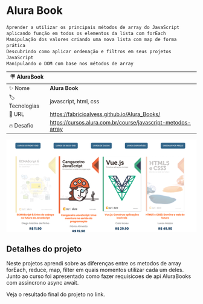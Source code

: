 # Alura Book



    Aprender a utilizar os principais métodos de array do JavaScript
    aplicando função em todos os elementos da lista com forEach
    Manipulação dos valores criando uma nova lista com map de forma prática
    Descubrindo como aplicar ordenação e filtros em seus projetos JavaScript
    Manipulando o DOM com base nos métodos de array



| :placard: AluraBook |     |
| -------------  | --- |
| :sparkles: Nome        | **Alura Book**
| :label: Tecnologias | javascript, html, css 
| :rocket: URL         | https://fabricioalvess.github.io/Alura_Books/
| :fire: Desafio     | https://cursos.alura.com.br/course/javascript-metodos-array

<!-- Inserir imagem com a #vitrinedev ao final do link -->
![](https://github.com/fabricioalvess/AluraBooks/blob/main/imagens/alurabook.png?raw=true#vitrinedev)

## Detalhes do projeto


Neste projetos aprendi sobre as diferenças entre os metodos de array 
forEach, reduce, map, filter
em quais momentos utilizar cada um deles.
Junto ao curso foi apresentado como fazer requisicoes de api AluraBooks com assincrono async await.

Veja o resultado final do projeto no link.

 
